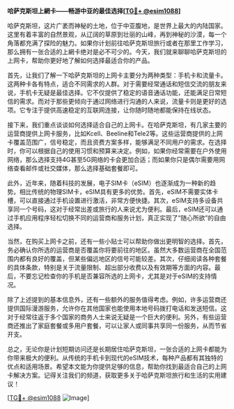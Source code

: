 **哈萨克斯坦上網卡——畅游中亚的最佳选择[[TG💪+ @esim1088](https://t.me/s/esim1088)]**

哈萨克斯坦，这片广袤而神秘的土地，位于中亚腹地，是世界上最大的内陆国家。这里有着丰富的自然景观，从辽阔的草原到壮丽的山峰，再到神秘的沙漠，每一个角落都充满了探险的魅力。如果你计划前往哈萨克斯坦旅行或者在那里工作学习，那么拥有一张合适的上網卡绝对是必不可少的。今天，我们就来聊聊哈萨克斯坦的上网卡，帮助你更好地了解如何选择最适合你的产品。

首先，让我们了解一下哈萨克斯坦的上网卡主要分为两种类型：手机卡和流量卡。这两种卡各有特点，适合不同需求的人群。对于需要经常通话和短信交流的朋友来说，手机卡无疑是最佳选择。它不仅提供了稳定的语音通话功能，还能满足日常短信的需求。而对于那些更倾向于通过网络进行沟通的人来说，流量卡则是更好的选项。它专注于提供高速稳定的互联网连接，让你随时随地都能保持在线状态。

接下来，我们重点谈谈如何选择适合自己的上网卡。在哈萨克斯坦，有几家主要的运营商提供上网卡服务，比如Kcell、Beeline和Tele2等。这些运营商提供的上网卡覆盖范围广，信号稳定，而且资费方案多样，能够满足不同用户的需求。在选择时，你可以根据自己的使用习惯和预算来决定。例如，如果你经常需要在户外使用网络，那么选择支持4G甚至5G网络的卡会更加合适；而如果你只是偶尔需要用网络查看邮件或社交媒体，那么选择基础套餐即可。

此外，近年来，随着科技的发展，电子SIM卡（eSIM）也逐渐成为一种新的趋势。相比传统的物理SIM卡，eSIM具有更多的优势。首先，eSIM不需要实体卡槽，可以直接通过手机设置进行激活，非常方便快捷。其次，eSIM支持多设备共享同一个号码，这对于经常出差或旅行的人来说尤为便利。最后，eSIM还可以通过手机应用程序轻松切换不同的运营商和服务计划，真正实现了“随心所欲”的自由选择。

当然，在购买上网卡之前，还有一些小贴士可以帮助你做出更明智的选择。首先，务必确认你所选的运营商是否覆盖你将要前往的地区。虽然大多数运营商在全国范围内都有良好的覆盖，但某些偏远地区的信号可能较差。其次，仔细阅读各种套餐的具体条款，特别是关于流量限制、超出部分收费以及有效期等方面的内容。最后，不要忘记检查你的手机是否兼容所选的上网卡，尤其是对于eSIM的支持情况。

除了上述提到的基本信息外，还有一些额外的服务值得考虑。例如，许多运营商还提供国际漫游服务，允许你在其他国家也能使用本地号码拨打电话和发送短信。这对于经常往返于多个国家的商务人士来说无疑是一个巨大的便利。另外，有些运营商还推出了家庭套餐或多用户套餐，可以让家人或同事共享同一份服务，从而节省开支。

总之，无论你是计划短期访问还是长期居住哈萨克斯坦，一张合适的上网卡都能为你带来极大的便利。从传统的手机卡到现代的eSIM技术，每种产品都有其独特的优点和适用场景。希望本文能为你提供足够的信息，帮助你找到最适合自己的上网卡解决方案。记得关注我们的频道，获取更多关于哈萨克斯坦旅行和生活的实用建议！

[[TG💪+ @esim1088](https://t.me/s/esim1088) ![Image](https://i.postimg.cc/4NQfJmqS/Snipaste-2025-05-13-00-14-12.png)]